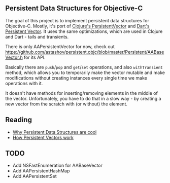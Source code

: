 ## Persistent Data Structures for Objective-C

The goal of this project is to implement persistent data structures for Objective-C. Mostly, it's port of [Clojure's PersistentVector](https://github.com/clojure/clojure/blob/master/src/jvm/clojure/lang/PersistentVector.java) and [Dart's Persistent Vector](https://github.com/vacuumlabs/persistent/blob/master/lib/src/vector_impl.dart). It uses the same optimizations, which are used in Clojure and Dart - tails and transients.

There is only AAPersistentVector for now, check out https://github.com/astashov/persistent.objc/blob/master/Persistent/AABaseVector.h for its API.

Basically there are `push`/`pop` and `get`/`set` operations, and also `withTransient` method, which allows you to temporarily make the vector mutable and make modifications without creating instances every single time we make operations with it.

It doesn't have methods for inserting/removing elements in the middle of the vector. Unfortunately, you have to do that in a slow way - by creating a new vector from the scratch with (or without) the element.

## Reading

* [Why Persistent Data Structures are cool](https://github.com/vacuumlabs/persistent#got-it-and-it-is-cool-because)
* [How Persistent Vectors work](http://hypirion.com/musings/understanding-persistent-vector-pt-1)

## TODO

* Add NSFastEnumeration for AABaseVector
* Add AAPersistentHashMap
* Add AAPersistentSet

